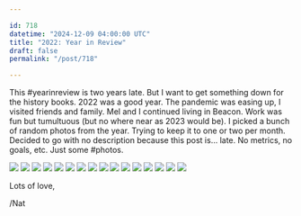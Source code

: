 ```yaml
---

id: 718
datetime: "2024-12-09 04:00:00 UTC"
title: "2022: Year in Review"
draft: false
permalink: "/post/718"

---
```


This #yearinreview is two years late. But I want to get something down for the history books. 2022 was a good year. The pandemic was easing up, I visited friends and family. Mel and I continued living in Beacon. Work was fun but tumultuous (but no where near as 2023 would be). I picked a bunch of random photos from the year. Trying to keep it to one or two per month. Decided to go with no description because this post is... late. No metrics, no goals, etc. Just some #photos.

![](https://icco.imgix.net/photos/2024/0J50YER307VSP.jpg)
![](https://icco.imgix.net/photos/2024/0J50YDKN87R1N.jpg)
![](https://icco.imgix.net/photos/2024/0J50YDH747T34.jpg)
![](https://icco.imgix.net/photos/2024/0J50YENM87T6J.jpg)
![](https://icco.imgix.net/photos/2024/0J50YEKT87S2X.jpg)
![](https://icco.imgix.net/photos/2024/0J50YEHPR7SPH.jpg)
![](https://icco.imgix.net/photos/2024/0J50YEFQW7S6G.jpg)
![](https://icco.imgix.net/photos/2024/0J50YEDJ47TRK.jpg)
![](https://icco.imgix.net/photos/2024/0J50YEBKM7RQP.jpg)
![](https://icco.imgix.net/photos/2024/0J50YE9RG7TP9.jpg)
![](https://icco.imgix.net/photos/2024/0J50YE7D87VBV.jpg)
![](https://icco.imgix.net/photos/2024/0J50YE5N07VAV.jpg)
![](https://icco.imgix.net/photos/2024/0J50YE46R7VW4.jpg)
![](https://icco.imgix.net/photos/2024/0J50YDZ987VN4.jpg)
![](https://icco.imgix.net/photos/2024/0J50YDX6M7VYW.jpg)
![](https://icco.imgix.net/photos/2024/0J50YDV5C7R5N.jpg)


Lots of love,

/Nat
